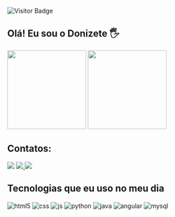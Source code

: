 

<!--
**Doni-zete/doni-zete** is a ✨ _special_ ✨ repository because its `README.md` (this file) appears on your GitHub profile.


<!--  -->


 
 ![Visitor Badge](https://visitor-badge.laobi.icu/badge?page_id=Doni-zeti)
 
 ## Olá! Eu sou o Donizete 🖐️
 
  <div style="display: inline_block>
  <a href="https://github.com/Doni-zete">
  <img height="180em" src="https://github-readme-stats.vercel.app/api?username=doni-zete&show_icons=true&theme=white&count_private=true"/>
  <img height="180em" src="https://github-readme-stats.vercel.app/api/top-langs/?username=Doni-zete&layout=compact&langs_count=7&theme=white"/>
</div>

## Contatos:
<div style="display: inline_block>
 <a href = "mailto:jhbasdao@gmail.com"><img src="https://img.shields.io/badge/-Gmail-%23333?style=for-the-badge&logo=gmail&logoColor=white" target="_blank"></a>
 <a href="mailto:donizetecrisostomo.b@gmail.com"><img src="https://img.shields.io/badge/Gmail-D14836?style=for-the-badge&logo=gmail&logoColor=white" target="_blank"> </a>
  <a href="https://www.linkedin.com/in/donizete-crisostomo-4b24a318b/">  <img src="https://img.shields.io/badge/LinkedIn-0077B5?style=for-the-badge&logo=linkedin&logoColor=white" target="_black"> </a>
 </div>
 
 
## Tecnologias que eu uso no meu dia

<div style="display: inline_block">
  <img align="center" alt="html5" src="https://img.shields.io/badge/HTML5-E34F26?style=for-the-badge&logo=html5&logoColor=white" />
  <img align="center" alt="css" src="https://img.shields.io/badge/CSS3-1572B6?style=for-the-badge&logo=css3&logoColor=white" />
  <img align="center" alt="js" src="https://img.shields.io/badge/JavaScript-F7DF1E?style=for-the-badge&logo=javascript&logoColor=black" />
  <img align="center" alt="python" src="https://img.shields.io/badge/Python-14354C?style=for-the-badge&logo=python&logoColor=white" />
  <img align="center" alt="java" src="https://img.shields.io/badge/Java-ED8B00?style=for-the-badge&logo=java&logoColor=white" />
  <img align="center" alt="angular" src="https://img.shields.io/badge/Angular-DD0031?style=for-the-badge&logo=angular&logoColor=white" />
  <img align="center" alt="mysql" src="https://img.shields.io/badge/MySQL-005C84?style=for-the-badge&logo=mysql&logoColor=white" />
             
</div><br/>




 

  
  
